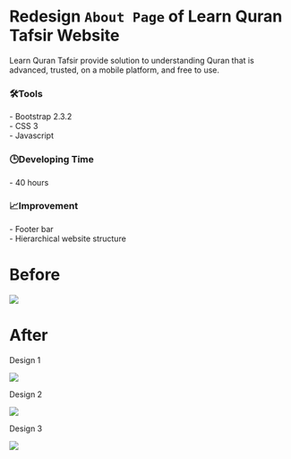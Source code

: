 # Redesign `About Page` of Learn Quran Tafsir Website
Learn Quran Tafsir provide solution to understanding Quran that is advanced, trusted, on a mobile platform, and free to use.

<h3>🛠️Tools</h3>
- Bootstrap 2.3.2 <br>
- CSS 3 <br>
- Javascript <br>

<h3>🕒Developing Time</h3>
- 40 hours<br>

<h3>📈Improvement</h3>
- Footer bar <br>
- Hierarchical website structure <br>

# Before
![](/assets/old-web.jpeg)

# After
Design 1

![](/assets/new-page-template1.jpeg)

Design 2

![](/assets/new-page-template2.jpeg)

Design 3

![](/assets/new-page-template3.jpeg)

